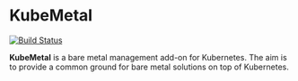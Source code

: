 # KubeMetal

[![Build Status](https://travis-ci.org/kubemetal/kubemetal.svg?branch=master)](https://travis-ci.org/kubemetal/kubemetal)

**KubeMetal** is a bare metal management add-on for Kubernetes.
The aim is to provide a common ground for bare metal solutions on top of
Kubernetes.
